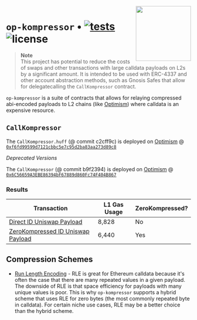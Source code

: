 <img align="right" width="150" height="150" top="100" src="./assets/logo.png">

# `op-kompressor` • [![tests](https://github.com/clabby/op-kompressor/actions/workflows/test.yml/badge.svg?label=tests)](https://github.com/clabby/op-kompressor/actions/workflows/test.yml) ![license](https://img.shields.io/github/license/clabby/op-kompressor?label=license)

> **Note**  
> This project has potential to reduce the costs of swaps and other transactions with large calldata payloads on L2s by a significant amount.
> It is intended to be used with ERC-4337 and other account abstraction methods, such as Gnosis Safes that allow for delegatecalling the `CallKompressor` contract.

`op-kompressor` is a suite of contracts that allows for relaying compressed abi-encoded payloads to L2 chains (like [Optimism](https://optimism.io)) where calldata is an expensive resource.

## `CallKompressor`

The `CallKompressor.huff` (@ commit c2cff9c) is deployed on [Optimism](https://optimism.io) @ [`0xf6fd99599d7121cbbc5e7c95d2ba83aa273d89c8`](https://optimistic.etherscan.io/address/0xf6fd99599d7121cbbc5e7c95d2ba83aa273d89c8)

*Deprecated Versions*

The `CallKompressor` (@ commit b9f2394) is deployed on [Optimism](https://optimism.io) @ [`0x6C56659A3EBE86394bF67889d860Fc74F404B867`](https://optimistic.etherscan.io/address/0x6c56659a3ebe86394bf67889d860fc74f404b867#code)

### Results
| Transaction                                                                                                                                | L1 Gas Usage | ZeroKompressed? |
|--------------------------------------------------------------------------------------------------------------------------------------------|--------------|-----------------|
| [Direct ID Uniswap Payload](https://optimistic.etherscan.io/tx/0xb19ff8aed6b293903c9a608ef0906c5d7c45087fa5646f5e7632685c231280c0)         | 8,828        | No              |
| [ZeroKompressed ID Uniswap Payload](https://optimistic.etherscan.io/tx/0x213e2b6a0ac0147f763220eb3accfcac2efea1b8988a1e9071b393ff14dd72b2) | 6,440        | Yes             |

## Compression Schemes
* [Run Length Encoding](https://en.wikipedia.org/wiki/Run-length_encoding) - RLE is great for Ethereum calldata because it's often the case that there are many repeated values in a given payload. The downside
  of RLE is that space efficiency for payloads with many unique values is poor. This is why `op-kompressor` supports a hybrid scheme that uses RLE for zero bytes (the most commonly repeated byte in calldata).
  For certain niche use cases, RLE may be a better choice than the hybrid scheme.
